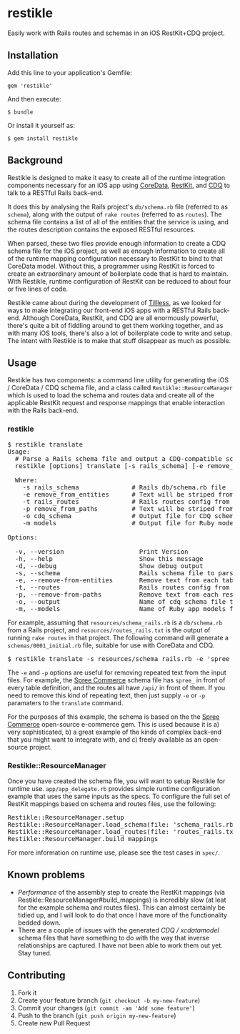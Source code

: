 # restikle

Easily work with Rails routes and schemas in an iOS RestKit+CDQ project.

## Installation

Add this line to your application's Gemfile:

    gem 'restikle'

And then execute:

    $ bundle

Or install it yourself as:

    $ gem install restikle

## Background

Restikle is designed to make it easy to create all of the runtime integration components necessary for an iOS app using [CoreData](https://developer.apple.com/library/ios/documentation/Cocoa/Conceptual/CoreData/Articles/cdBasics.html), [RestKit](https://github.com/RestKit/RestKit), and [CDQ](https://github.com/infinitered/cdq) to talk to a RESTful Rails back-end.

It does this by analysing the Rails project's `db/schema.rb` file (referred to as `schema`), along with the output of `rake routes` (referred to as `routes`). The schema file contains a list of all of the entities that the service is using, and the routes description contains the exposed RESTful resources.

When parsed, these two files provide enough information to create a CDQ schema file for the iOS project, as well as enough information to create all of the runtime mapping configuration necessary to RestKit to bind to that CoreData model. Without this, a programmer using RestKit is forced to create an extraordinary amount of boilerplate code that is hard to maintain. With Restikle, runtime configuration of RestKit can be reduced to about four or five lines of code.

Restikle came about during the development of [Tillless](www.tillless.com), as we looked for ways to make integrating our front-end iOS apps with a RESTful Rails back-end. Although CoreData, RestKit, and CDQ are all enormously powerful, there's quite a bit of fiddling around to get them working together, and as with many iOS tools, there's also a lot of boilerplate code to write and setup. The intent with Restikle is to make that stuff disappear as much as possible.

## Usage

Restikle has two components: a command line utility for generating the iOS / CoreData / CDQ schema file, and a class called `Restikle::ResourceManager` which is used to load the schema and routes data and create all of the applicable RestKit request and response mappings that enable interaction with the Rails back-end.

### restikle

<pre>
$ restikle translate
Usage:
  # Parse a Rails schema file and output a CDQ-compatible schema file.
  restikle [options] translate [-s rails_schema] [-e remove_from_entities] [-t rails_routes] [-p remove_from_paths] [-o cdq_schema] [-m models]

  Where:
    -s rails_schema              # Rails db/schema.rb file
    -e remove_from_entities      # Text will be striped from each entity name
    -t rails_routes              # Rails routes config from 'rake routes'
    -p remove_from_paths         # Text will be striped from each resource path
    -o cdq_schema                # Output file for CDQ schema
    -m models                    # Output file for Ruby model classes

Options:

  -v, --version                    Print Version
  -h, --help                       Show this message
  -d, --debug                      Show debug output
  -s, --schema                     Rails schema file to parse, stdin if blank
  -e, --remove-from-entities       Remove text from each table name
  -t, --routes                     Rails routes config from 'rake routes'
  -p, --remove-from-paths          Remove text from each resource path
  -o, --output                     Name of cdq schema file to write, stdout if blank
  -m, --models                     Name of Ruby app models file to write, ignored if blank
</pre>

For example, assuming that `resources/schema_rails.rb` is a `db/schema.rb` from a Rails project, and `resources/routes_rails.txt` is the output of running `rake routes` in that project. The following command will generate a
`schemas/0001_initial.rb` file, suitable for use with CoreData and CDQ.

<pre>
$ restikle translate -s resources/schema_rails.rb -e 'spree_' -t resources/routes_rails.txt -p '/api/' -o schemas/0001.rb
</pre>

The `-e` and `-p` options are useful for removing repeated text from the input files. For example, the [Spree Commerce](https://github.com/spree/spree) schema file has `spree_` in front of every table definition, and the routes all have `/api/` in front of them. If you need to remove this kind of repeating text, then just supply `-e` or `-p` paramaters to the `translate` command.

For the purposes of this example, the schema is based on the the [Spree Commerce](https://github.com/spree/spree) open-source e-commerce gem. This is used because it is a) very sophisticated, b) a great example of the kinds of complex back-end that you might want to integrate with, and c) freely available as an open-source project.

### Restikle::ResourceManager

Once you have created the schema file, you will want to setup Restikle for runtime use. `app/app_delegate.rb` provides simple runtime configuration example that uses the same inputs as the specs. To configure the full set of RestKit mappings based on schema and routes files, use the following:

<pre>
Restikle::ResourceManager.setup
Restikle::ResourceManager.load_schema(file: 'schema_rails.rb', remove_from_entities: 'spree_')
Restikle::ResourceManager.load_routes(file: 'routes_rails.txt', remove_from_paths: '/api/')
Restikle::ResourceManager.build_mappings
</pre>

For more information on runtime use, please see the test cases in `spec/`.


## Known problems

* *Performance* of the assembly step to create the RestKit mappings (via Restikle::ResourceManager#build_mappings) is incredibly slow (at leat for the example schema and routes files). This can almost certainly be tidied up, and I will look to do that once I have more of the functionality bedded down.
* There are a couple of issues with the generated *CDQ / xcdatamodel* schema files that have something to do with the way that inverse relationships are captured. I have not been able to work them out yet. Stay tuned.


## Contributing

1. Fork it
2. Create your feature branch (`git checkout -b my-new-feature`)
3. Commit your changes (`git commit -am 'Add some feature'`)
4. Push to the branch (`git push origin my-new-feature`)
5. Create new Pull Request
